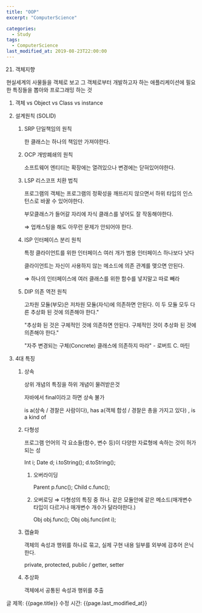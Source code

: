 ```yaml
---
title: "OOP"
excerpt: "ComputerScience"

categories:
  - Study
tags:
  - ComputerScience
last_modified_at: 2019-08-23T22:00:00
---
```


21. 객체지향

현실세계의 사물들을 객체로 보고 그 객체로부터 개발하고자 하는 애플리케이션에 필요한 특징들을 뽑아와 프로그래밍 하는 것

1. 객체 vs Object vs Class vs instance
2. 설계원칙 (SOLID)
    1. SRP 단일책임의 원칙

        한 클래스는 하나의 책임만 가져야한다.

    2. OCP 개방폐쇄의 원칙

        소프트웨어 엔티티는 확장에는 열려있으나 변경에는 닫혀있어야한다.

    3. LSP 리스코프 치환 법칙

        프로그램의 객체는 프로그램의 정확성을 깨뜨리지 않으면서 하위 타입의 인스턴스로 바꿀 수 있어야한다.

        부모클래스가 들어갈 자리에 자식 클래스를 넣어도 잘 작동해야한다.

        ⇒ 업캐스팅을 해도 아무런 문제가 안되어야 한다.

    4. ISP 인터페이스 분리 원칙

        특정 클라이언트를 위한 인터페이스 여러 개가 범용 인터페이스 하나보다 낫다

        클라이언트는 자신이 사용하지 않는 메소드에 의존 관계를 맺으면 안된다.

        ⇒ 하나의 인터페이스에 여러 클래스를 위한 함수를 넣지말고 따로 빼라

    5. DIP 의존 역전 원칙

        고차원 모듈(부모)은 저차원 모듈(자식)에 의존하면 안된다. 이 두 모듈 모두 다른 추상화 된 것에 의존해야 한다."

        "추상화 된 것은 구체적인 것에 의존하면 안된다. 구체적인 것이 추상화 된 것에 의존해야 한다."

        "자주 변경되는 구체(Concrete) 클래스에 의존하지 마라" - 로버트 C. 마틴

3. 4대 특징
    1. 상속

        상위 개념의 특징을 하위 개념이 물려받은것

        자바에서 final이라고 하면 상속 불가

        is a(상속 / 경찰은 사람이다), has a(객체 합성 / 경찰은 총을 가지고 있다) , is a kind of

    2. 다형성

        프로그램 언어의 각 요소들(함수, 변수 등)이 다양한 자료형에 속하는 것이 허가되는 성

        Int i; Date d; i.toString(); d.toString();

        1. 오버라이딩

            Parent p.func(); Child c.func();

        2. 오버로딩 ⇒ 다형성의 특징 중 하나. 같은 모듈안에 같은 메소드(매개변수 타입이 다르거나 매개변수 개수가 달라야한다.)

            Obj obj.func(); Obj obj.func(int i);

    3. 캡슐화

        객체의 속성과 행위를 하나로 묶고, 실제 구현 내용 일부를 외부에 감추어 은닉한다.

        private, protected, public / getter, setter

    4. 추상화

        객체에서 공통된 속성과 행위를 추출

글 제목: {{page.title}}
수정 시간: {{page.last_modified_at}}
